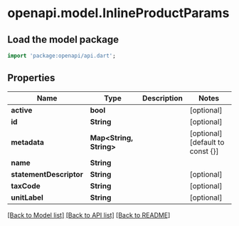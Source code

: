 # openapi.model.InlineProductParams

## Load the model package
```dart
import 'package:openapi/api.dart';
```

## Properties
Name | Type | Description | Notes
------------ | ------------- | ------------- | -------------
**active** | **bool** |  | [optional] 
**id** | **String** |  | [optional] 
**metadata** | **Map<String, String>** |  | [optional] [default to const {}]
**name** | **String** |  | 
**statementDescriptor** | **String** |  | [optional] 
**taxCode** | **String** |  | [optional] 
**unitLabel** | **String** |  | [optional] 

[[Back to Model list]](../README.md#documentation-for-models) [[Back to API list]](../README.md#documentation-for-api-endpoints) [[Back to README]](../README.md)


